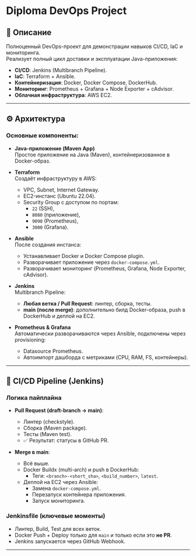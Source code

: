 # Diploma DevOps Project

## 📌 Описание

Полноценный DevOps-проект для демонстрации навыков CI/CD, IaC и мониторинга.  
Реализует полный цикл доставки и эксплуатации Java-приложения:

- **CI/CD**: Jenkins (Multibranch Pipeline).
- **IaC**: Terraform + Ansible.
- **Контейнеризация**: Docker, Docker Compose, DockerHub.
- **Мониторинг**: Prometheus + Grafana + Node Exporter + cAdvisor.
- **Облачная инфраструктура**: AWS EC2.

---

## ⚙️ Архитектура

### Основные компоненты:
- **Java-приложение (Maven App)**  
  Простое приложение на Java (Maven), контейнеризованное в Docker-образ.

- **Terraform**  
  Создаёт инфраструктуру в AWS:
  - VPC, Subnet, Internet Gateway.
  - EC2-инстанс (Ubuntu 22.04).
  - Security Group с доступом по портам:
    - `22` (SSH),
    - `8080` (приложение),
    - `9090` (Prometheus),
    - `3000` (Grafana).

- **Ansible**  
  После создания инстанса:
  - Устанавливает Docker и Docker Compose plugin.
  - Разворачивает приложение через `docker-compose.yml`.
  - Разворачивает мониторинг (Prometheus, Grafana, Node Exporter, cAdvisor).

- **Jenkins**  
  Multibranch Pipeline:
  - **Любая ветка / Pull Request**: линтер, сборка, тесты.
  - **main (после merge)**: дополнительно билд Docker-образа, push в DockerHub и деплой на EC2.

- **Prometheus & Grafana**  
  Автоматически разворачиваются через Ansible, подключены через provisioning:
  - Datasource Prometheus.
  - Автоимпорт дашборда с метриками (CPU, RAM, FS, контейнеры).

---

## 🚀 CI/CD Pipeline (Jenkins)

### Логика пайплайна

- **Pull Request (draft-branch → main)**:
  - Линтер (checkstyle).
  - Сборка (Maven package).
  - Тесты (Maven test).
  - ✅ Результат: статусы в GitHub PR.

- **Merge в main**:
  - Всё выше.
  - Docker Buildx (multi-arch) и push в DockerHub:
    - Теги: `<branch>-<short_sha>`, `<build_number>`, `latest`.
  - Деплой на EC2 через Ansible:
    - Замена `docker-compose.yml`.
    - Перезапуск контейнера приложения.
    - Запуск мониторинга.

### Jenkinsfile (ключевые моменты)

- Линтер, Build, Test для всех веток.
- Docker Push + Deploy только для `main` и только если это **не PR**.
- Jenkins запускается через GitHub Webhook.
---